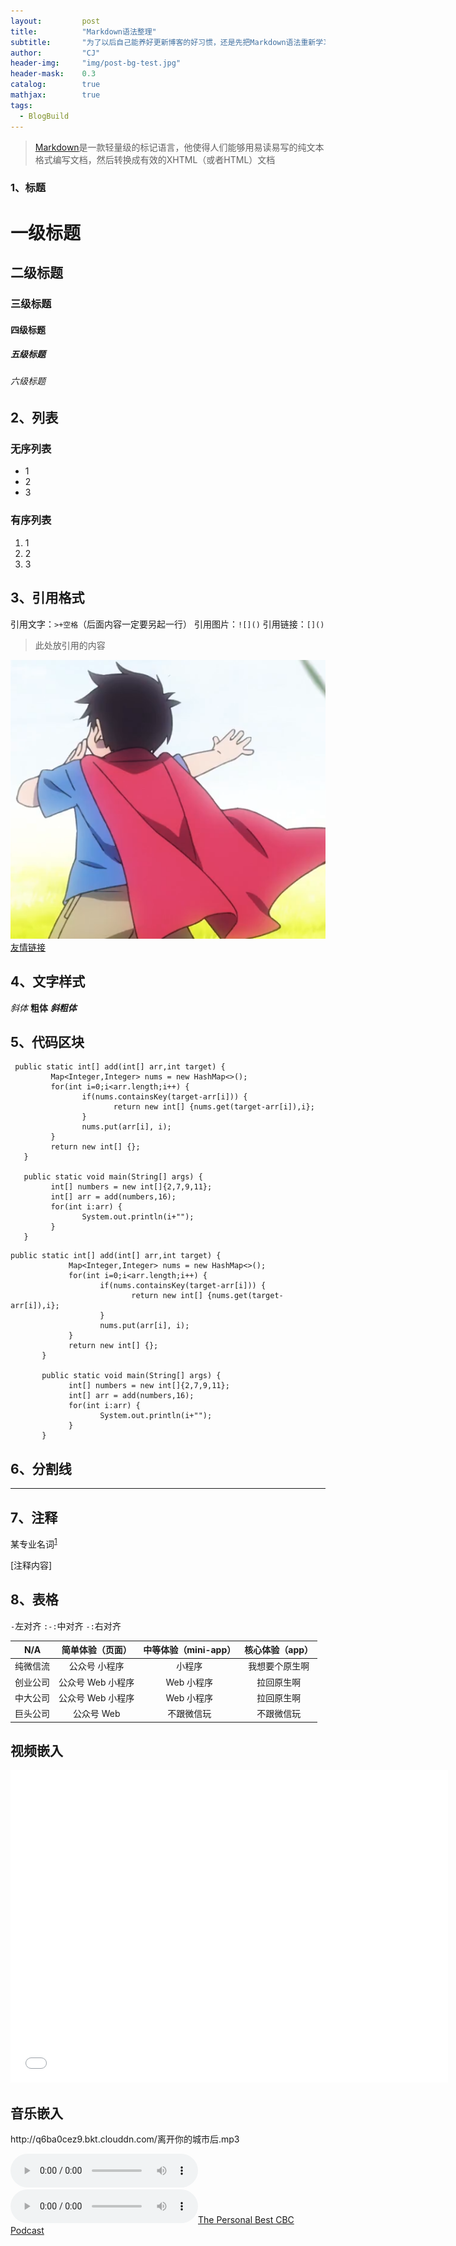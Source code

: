 ```yaml
---
layout: 		post
title: 			"Markdown语法整理"
subtitle: 		"为了以后自己能养好更新博客的好习惯，还是先把Markdown语法重新学习一下比较好"
author: 		"CJ"
header-img: 	"img/post-bg-test.jpg"
header-mask: 	0.3
catalog: 		true
mathjax: 		true
tags:
  - BlogBuild
---
```


> [Markdown](https://zh.wikipedia.org/wiki/Markdown)是一款轻量级的标记语言，他使得人们能够用易读易写的纯文本格式编写文档，然后转换成有效的XHTML（或者HTML）文档

### 1、标题
# 一级标题  
## 二级标题  
### 三级标题  
#### 四级标题  
##### 五级标题  
###### 六级标题  

## 2、列表
### 无序列表

* 1
* 2
* 3 

### 有序列表

1. 1
2. 2
3. 3

## 3、引用格式
引用文字：`>+空格`（后面内容一定要另起一行）
引用图片：`![]()`
引用链接：`[]()`
> 此处放引用的内容

![Hero](/img/hero.png)
[友情链接](www.cjcjcj.top)


## 4、文字样式
*斜体*
**粗体**
***斜粗体***


## 5、代码区块
	 public static int[] add(int[] arr,int target) {
             Map<Integer,Integer> nums = new HashMap<>();
             for(int i=0;i<arr.length;i++) {
                    if(nums.containsKey(target-arr[i])) {
                           return new int[] {nums.get(target-arr[i]),i};
                    }
                    nums.put(arr[i], i);
             }
             return new int[] {};
       }
       
       public static void main(String[] args) {
             int[] numbers = new int[]{2,7,9,11};
             int[] arr = add(numbers,16);
             for(int i:arr) {
                    System.out.println(i+"");
             }
       }


```
public static int[] add(int[] arr,int target) {
             Map<Integer,Integer> nums = new HashMap<>();
             for(int i=0;i<arr.length;i++) {
                    if(nums.containsKey(target-arr[i])) {
                           return new int[] {nums.get(target-arr[i]),i};
                    }
                    nums.put(arr[i], i);
             }
             return new int[] {};
       }
       
       public static void main(String[] args) {
             int[] numbers = new int[]{2,7,9,11};
             int[] arr = add(numbers,16);
             for(int i:arr) {
                    System.out.println(i+"");
             }
       }

```

## 6、分割线
---

## 7、注释
某专业名词<sup>[1](#ref1)</sup>

<a id="ref1">[注释内容]

## 8、表格
`-`左对齐 `:-:`中对齐 `-:`右对齐

| N/A      | 简单体验（页面）  | 中等体验（mini-app） | 核心体验（app） |
| :--------: | :--------: | :--------: | :--------: |
| 纯微信流 | 公众号 小程序     | 小程序               | 我想要个原生啊  |
| 创业公司 | 公众号 Web 小程序 | Web 小程序           | 拉回原生啊      |
| 中大公司 | 公众号 Web 小程序 | Web 小程序           | 拉回原生啊      |
| 巨头公司 | 公众号 Web        | 不跟微信玩           | 不跟微信玩      |

## 视频嵌入
<iframe src="//player.bilibili.com/player.html?aid=75978628&amp;cid=129963854&amp;page=1" width="700px" height="500px" scrolling="no" border="0" frameborder="no" framespacing="0" allowfullscreen="true"> </iframe>

## 音乐嵌入
<p>http://q6ba0cez9.bkt.clouddn.com/离开你的城市后.mp3</p>

<audio controls><source src="http://ws.stream.qqmusic.qq.com/C400002bOGet4GK797.m4a?guid=128275665&vkey=9A89C06F11BEFF04493DE392E9B7FD58E5856333A257B2AC19291ABFA67496D45693D4F80214BA6D52478652E709C391C3F3E2A969096785&uin=0&fromtag=66" type="audio/mpeg"></audio>
![The Personal Best CBC Podcast](http://q6ba0cez9.bkt.clouddn.com/离开你的城市后.mp3)